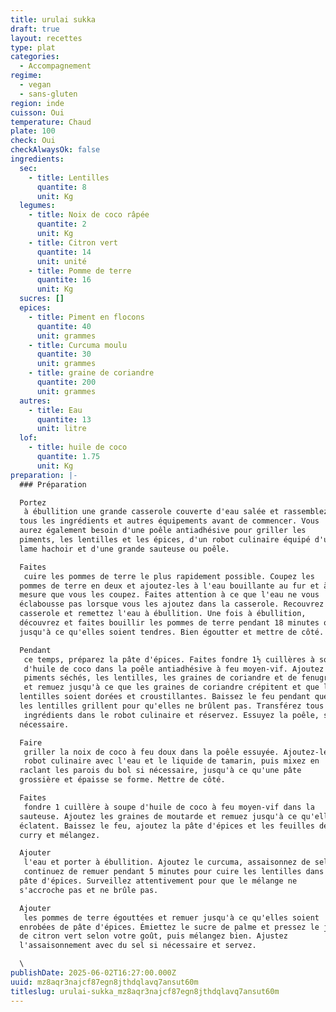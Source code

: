 ```yaml
---
title: urulai sukka
draft: true
layout: recettes
type: plat
categories:
  - Accompagnement
regime:
  - vegan
  - sans-gluten
region: inde
cuisson: Oui
temperature: Chaud
plate: 100
check: Oui
checkAlwaysOk: false
ingredients:
  sec:
    - title: Lentilles
      quantite: 8
      unit: Kg
  legumes:
    - title: Noix de coco râpée
      quantite: 2
      unit: Kg
    - title: Citron vert
      quantite: 14
      unit: unité
    - title: Pomme de terre
      quantite: 16
      unit: Kg
  sucres: []
  epices:
    - title: Piment en flocons
      quantite: 40
      unit: grammes
    - title: Curcuma moulu
      quantite: 30
      unit: grammes
    - title: graine de coriandre
      quantite: 200
      unit: grammes
  autres:
    - title: Eau
      quantite: 13
      unit: litre
  lof:
    - title: huile de coco
      quantite: 1.75
      unit: Kg
preparation: |-
  ### Préparation

  Portez
   à ébullition une grande casserole couverte d'eau salée et rassemblez 
  tous les ingrédients et autres équipements avant de commencer. Vous 
  aurez également besoin d'une poêle antiadhésive pour griller les 
  piments, les lentilles et les épices, d'un robot culinaire équipé d'une 
  lame hachoir et d'une grande sauteuse ou poêle.

  Faites
   cuire les pommes de terre le plus rapidement possible. Coupez les 
  pommes de terre en deux et ajoutez-les à l'eau bouillante au fur et à 
  mesure que vous les coupez. Faites attention à ce que l'eau ne vous 
  éclabousse pas lorsque vous les ajoutez dans la casserole. Recouvrez la 
  casserole et remettez l'eau à ébullition. Une fois à ébullition, 
  découvrez et faites bouillir les pommes de terre pendant 18 minutes ou 
  jusqu'à ce qu'elles soient tendres. Bien égoutter et mettre de côté.

  Pendant
   ce temps, préparez la pâte d'épices. Faites fondre 1½ cuillères à soupe
   d'huile de coco dans la poêle antiadhésive à feu moyen-vif. Ajoutez les
   piments séchés, les lentilles, les graines de coriandre et de fenugrec,
   et remuez jusqu'à ce que les graines de coriandre crépitent et que les 
  lentilles soient dorées et croustillantes. Baissez le feu pendant que 
  les lentilles grillent pour qu'elles ne brûlent pas. Transférez tous ces
   ingrédients dans le robot culinaire et réservez. Essuyez la poêle, si 
  nécessaire.

  Faire
   griller la noix de coco à feu doux dans la poêle essuyée. Ajoutez-le au
   robot culinaire avec l'eau et le liquide de tamarin, puis mixez en 
  raclant les parois du bol si nécessaire, jusqu'à ce qu'une pâte 
  grossière et épaisse se forme. Mettre de côté.

  Faites
   fondre 1 cuillère à soupe d'huile de coco à feu moyen-vif dans la 
  sauteuse. Ajoutez les graines de moutarde et remuez jusqu'à ce qu'elles 
  éclatent. Baissez le feu, ajoutez la pâte d'épices et les feuilles de 
  curry et mélangez.

  Ajouter
   l'eau et porter à ébullition. Ajoutez le curcuma, assaisonnez de sel et
   continuez de remuer pendant 5 minutes pour cuire les lentilles dans la 
  pâte d'épices. Surveillez attentivement pour que le mélange ne 
  s'accroche pas et ne brûle pas.

  Ajouter
   les pommes de terre égouttées et remuer jusqu'à ce qu'elles soient 
  enrobées de pâte d'épices. Émiettez le sucre de palme et pressez le jus 
  de citron vert selon votre goût, puis mélangez bien. Ajustez 
  l'assaisonnement avec du sel si nécessaire et servez. 

  \
publishDate: 2025-06-02T16:27:00.000Z
uuid: mz8aqr3najcf87egn8jthdqlavq7ansut60m
titleslug: urulai-sukka_mz8aqr3najcf87egn8jthdqlavq7ansut60m
---
```

